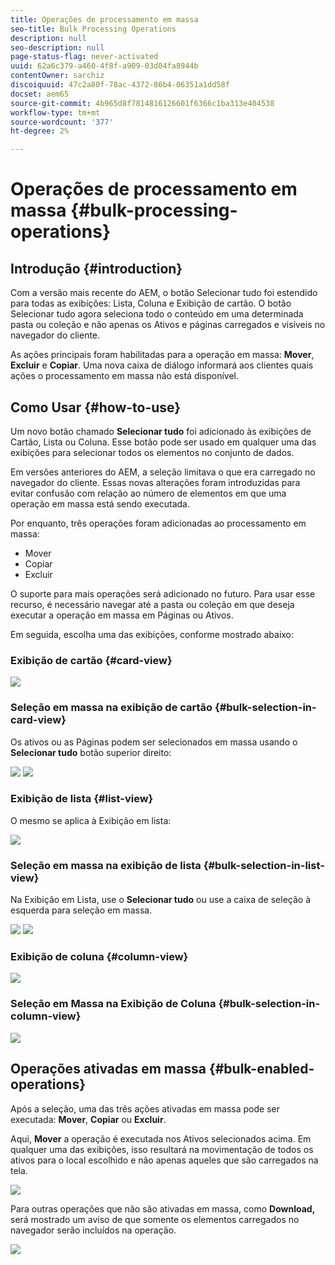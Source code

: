 ```yaml
---
title: Operações de processamento em massa
seo-title: Bulk Processing Operations
description: null
seo-description: null
page-status-flag: never-activated
uuid: 62a6c379-a460-4f8f-a909-03d04fa8944b
contentOwner: sarchiz
discoiquuid: 47c2a80f-78ac-4372-86b4-06351a1dd58f
docset: aem65
source-git-commit: 4b965d8f7814816126601f6366c1ba313e404538
workflow-type: tm+mt
source-wordcount: '377'
ht-degree: 2%

---
```



# Operações de processamento em massa {#bulk-processing-operations}

## Introdução {#introduction}

Com a versão mais recente do AEM, o botão Selecionar tudo foi estendido para todas as exibições: Lista, Coluna e Exibição de cartão. O botão Selecionar tudo agora seleciona todo o conteúdo em uma determinada pasta ou coleção e não apenas os Ativos e páginas carregados e visíveis no navegador do cliente.

As ações principais foram habilitadas para a operação em massa: **Mover**, **Excluir** e **Copiar**. Uma nova caixa de diálogo informará aos clientes quais ações o processamento em massa não está disponível.

## Como Usar {#how-to-use}

Um novo botão chamado **Selecionar tudo** foi adicionado às exibições de Cartão, Lista ou Coluna. Esse botão pode ser usado em qualquer uma das exibições para selecionar todos os elementos no conjunto de dados.

Em versões anteriores do AEM, a seleção limitava o que era carregado no navegador do cliente. Essas novas alterações foram introduzidas para evitar confusão com relação ao número de elementos em que uma operação em massa está sendo executada.

Por enquanto, três operações foram adicionadas ao processamento em massa:

* Mover
* Copiar
* Excluir

O suporte para mais operações será adicionado no futuro.
Para usar esse recurso, é necessário navegar até a pasta ou coleção em que deseja executar a operação em massa em Páginas ou Ativos.

Em seguida, escolha uma das exibições, conforme mostrado abaixo:

### Exibição de cartão {#card-view}

![](assets/unu.png)

### Seleção em massa na exibição de cartão {#bulk-selection-in-card-view}

Os ativos ou as Páginas podem ser selecionados em massa usando o **Selecionar tudo** botão superior direito:

![](assets/doi.png) ![](assets/trei.png)

### Exibição de lista {#list-view}

O mesmo se aplica à Exibição em lista:

![](assets/patru_modified.png)

### Seleção em massa na exibição de lista {#bulk-selection-in-list-view}

Na Exibição em Lista, use o **Selecionar tudo** ou use a caixa de seleção à esquerda para seleção em massa.

![](assets/cinci.png) ![](assets/sase.png)

### Exibição de coluna {#column-view}

![](assets/sapte.png)

### Seleção em Massa na Exibição de Coluna {#bulk-selection-in-column-view}

![](assets/opt.png)

## Operações ativadas em massa {#bulk-enabled-operations}

Após a seleção, uma das três ações ativadas em massa pode ser executada: **Mover**, **Copiar** ou **Excluir**.

Aqui, **Mover** a operação é executada nos Ativos selecionados acima. Em qualquer uma das exibições, isso resultará na movimentação de todos os ativos para o local escolhido e não apenas aqueles que são carregados na tela.

![](assets/noua.png)

Para outras operações que não são ativadas em massa, como **Download,** será mostrado um aviso de que somente os elementos carregados no navegador serão incluídos na operação.

![](assets/zece.png)
